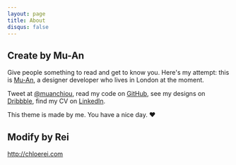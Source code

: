 ```yaml
---
layout: page
title: About
disqus: false
---
```


## Create by Mu-An

Give people something to read and get to know you. Here's my attempt: this is [Mu-An](http://muan.co), a designer developer who lives in London at the moment.

Tweet at [@muanchiou](http://twitter.com/muanchiou), read my code on [GitHub](http://github.com/muan), see my designs on [Dribbble](http://dribbble.com/muan), find my CV on [LinkedIn](http://uk.linkedin.com/in/muanchiou).

This theme is made by me. You have a nice day. ♥

## Modify by Rei

http://chloerei.com
